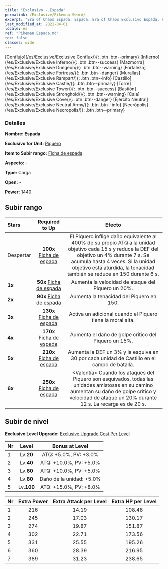 ```yaml
---
title: "Exclusivo - Espada"
permalink: /Exclusive/Pikeman Sword/
excerpt: "Era of Chaos Espada. Espada. Era of Chaos Exclusivo Espada. Piquero Exclusivo."
last_modified_at: 2021-04-01
locale: es
ref: "Pikeman Espada.md"
toc: false
classes: wide
---
```

 [Conflujo](/es/Exclusive/Exclusive Conflux/){: .btn .btn--primary} [Infierno](/es/Exclusive/Exclusive Inferno/){: .btn .btn--success} [Mazmorra](/es/Exclusive/Exclusive Dungeon/){: .btn .btn--warning} [Fortaleza](/es/Exclusive/Exclusive Fortress/){: .btn .btn--danger} [Murallas](/es/Exclusive/Exclusive Rampart/){: .btn .btn--info} [Castillo](/es/Exclusive/Exclusive Castle/){: .btn .btn--primary} [Torre](/es/Exclusive/Exclusive Tower/){: .btn .btn--success} [Bastión](/es/Exclusive/Exclusive Stronghold/){: .btn .btn--warning} [Cala](/es/Exclusive/Exclusive Cove/){: .btn .btn--danger} [Ejército Neutral](/es/Exclusive/Exclusive Neutral Army/){: .btn .btn--info} [Necrópolis](/es/Exclusive/Exclusive Necropolis/){: .btn .btn--primary} 

### Detalles
 **Nombre: Espada** 

 **Exclusivo for Unit:** [Piquero](/es/units/Pikeman/) 

 **Item to Subir rango:** [Ficha de espada](/es/Items/con_912/)

 **Aspecto:** -

 **Type:** Carga

 **Open:** -

 **Power:** 1440

## Subir rango

  |     Stars    |  Required to Up | Efecto |
  |:-------------|:---------------:|:---------------:|
  |  Despertar  | **100x** [Ficha de espada](/es/Items/con_912/) | <Lanzazo Sagrado> El Piquero inflige daño equivalente al 400% de su propio ATQ a la unidad objetivo cada 15 s y reduce la DEF del objetivo un 4% durante 7 s. Se acumula hasta 4 veces. Si la unidad objetivo está aturdida, la tenacidad también se reduce en 150 durante 6 s. |
  | **1x** <i class="fas fa-star"/> | **50x** [Ficha de espada](/es/Items/con_912/) | Aumenta la velocidad de ataque del Piquero un 20%. |
  | **2x** <i class="fas fa-star"/> | **90x** [Ficha de espada](/es/Items/con_912/) | Aumenta la tenacidad del Piquero en 150. |
  | **3x** <i class="fas fa-star"/> | **130x** [Ficha de espada](/es/Items/con_912/) | <Carga Ferviente> Activa un <Lanzazo Sagrado> adicional cuando el Piquero tiene la moral alta. |
  | **4x** <i class="fas fa-star"/> | **170x** [Ficha de espada](/es/Items/con_912/) | Aumenta el daño de golpe crítico del Piquero un 15%. |
  | **5x** <i class="fas fa-star"/> | **210x** [Ficha de espada](/es/Items/con_912/) | Aumenta la DEF un 3% y la esquiva en 30 por cada unidad de Castillo en el campo de batalla. |
  | **6x** <i class="fas fa-star"/> | **250x** [Ficha de espada](/es/Items/con_912/) | <Valentía> Cuando los ataques del Piquero son esquivados, todas las unidades amistosas en su camino aumentan su daño de golpe crítico y velocidad de ataque un 20% durante 12 s. La recarga es de 20 s. |


## Subir de nivel
 **Exclusivo Level Upgrade:** [Exclusive Upgrade Cost Per Level](/Exclusive/ExclusiveUpgradeCostPerLevel/)

  |  Nr  |   Level  | Bonus at Level |
  |:-----|:--------:|:--------------:|
  | 1 | Lv.**20** | ATQ: +5.0%, PV: +3.0% |
  | 2 | Lv.**40** | ATQ: +10.0%, PV: +5.0% |
  | 3 | Lv.**60** | ATQ: +10.0%, PV: +5.0% |
  | 4 | Lv.**80** | Daño de la unidad: +5.0% |
  | 5 | Lv.**100** | ATQ: +15.0%, PV: +8.0% |


  |  Nr  |  Extra Power | Extra Attack per Level | Extra HP per Level |
  |:-----|:--------:|:--------:|:--------:|
  | 1 | 216 | 14.19 | 108.48 |
  | 2 | 245 | 17.03 | 130.17 |
  | 3 | 274 | 19.87 | 151.87 |
  | 4 | 302 | 22.71 | 173.56 |
  | 5 | 331 | 25.55 | 195.26 |
  | 6 | 360 | 28.39 | 216.95 |
  | 7 | 389 | 31.23 | 238.65 |


